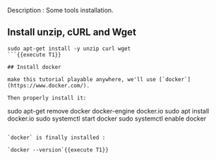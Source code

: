 
Description : Some tools installation.

## Install unzip, cURL and Wget

```
sudo apt-get install -y unzip curl wget
```{{execute T1}}

## Install docker

make this tutorial playable anywhere, we'll use [`docker`](https://www.docker.com/).

Then properly install it:

```
sudo apt-get remove docker docker-engine docker.io
sudo apt install docker.io
sudo systemctl start docker
sudo systemctl enable docker
```{{execute T1}}

`docker` is finally installed :

`docker --version`{{execute T1}}